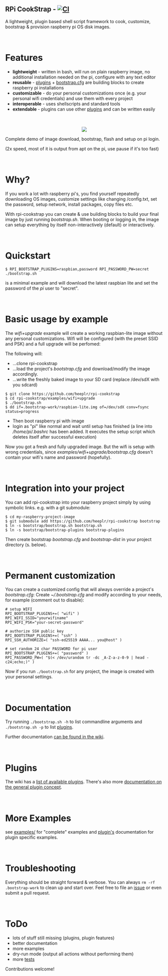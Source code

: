 ## RPi CookStrap - [![CI](https://github.com/heeplr/rpi-cookstrap/actions/workflows/main.yml/badge.svg)](https://github.com/heeplr/rpi-cookstrap/actions/workflows/blank.yml)

A lightweight, plugin based shell script framework to cook, customize, bootstrap & provision raspberry pi OS disk images.


<div style="font-size:larger;">&#160;</div>


# Features

* **lightweight** - written in bash, will run on plain raspberry image,
                no additional installation needed on the pi, configure with any text editor
* **reusable** - [plugins](../../wiki/Doc-Plugins) + [bootstrap.cfg](../../wiki/Doc-Config) are building blocks to create
             raspberry pi installations
* **customizable** - do your personal customizations once (e.g.
                 your personal wifi credentials) and use them with every project 
* **interoperable** - uses shellscripts and standard tools
* **extendable** - plugins can use other [plugins](../../wiki/Doc-Plugins) and can be written easily


<div style="font-size:larger;">&#160;</div>


<p align="center">
  <a href="https://asciinema.org/a/LMhf6fXg7pGo9J3B51Mgn2GE4?speed=2" target="_blank">
    <img src="https://asciinema.org/a/LMhf6fXg7pGo9J3B51Mgn2GE4.svg" />
  </a>
</p>
Complete demo of image download, bootstrap, flash and setup on pi login. 

(2x speed, most of it is output from apt on the pi, use pause if it's too fast)


<div style="font-size:larger;">&#160;</div>


# Why?
If you work a lot with raspberry pi's, you find yourself repeatedly
downloading OS images, customize settings like changing /config.txt,
set the password, setup network, install packages, copy files etc.

With rpi-cookstrap you can create & use building blocks to build your
final image by just running *bootstrap.sh*. When booting or
logging in, the image can setup everything by itself non-interactively
(default) or interactively.


<div style="font-size:larger;">&#160;</div>


# Quickstart

```
$ RPI_BOOTSTRAP_PLUGINS=raspbian,password RPI_PASSWORD_PW=secret ./bootstrap.sh
```

is a minimal example and will download the latest raspbian lite and set the password of the *pi* user to "secret".


<div style="font-size:larger;">&#160;</div>


# Basic usage by example

The *wifi+upgrade* example will create a working raspbian-lite image without any personal customizations.
Wifi will be configured (with the preset SSID and PSK) and a full upgrade will be perfomed:

The following will:
* ...clone rpi-cookstrap
* ...load the project's *bootstrap.cfg* and download/modify the image accordingly.
* ...write the freshly baked image to your SD card (replace /dev/sdX with you sdcard)

```
$ git clone https://github.com/heeplr/rpi-cookstrap
$ cd rpi-cookstrap/examples/wifi+upgrade
$ ./bootstrap.sh
$ dd if=.bootstrap-work/raspbian-lite.img of=/dev/sdX conv=fsync status=progress
```
* Then boot raspberry pi with image
* login as "pi" like normal and wait until setup has finished
   (a line into */home/pi/.bashrc* has been added. It executes the
   setup script which deletes itself after successful execution)

Now you got a fresh and fully upgraded image. But the wifi is setup with wrong
credentials, since *examples/wifi+upgrade/bootstrap.cfg* doesn't
contain your wifi's name and password (hopefully).


<div style="font-size:larger;">&#160;</div>


# Integration into your project
You can add rpi-cookstrap into your raspberry project simply by using symbolic links.
e.g. with a git submodule:
```
$ cd my-raspberry-project-image
$ git submodule add https://github.com/heeplr/rpi-cookstrap bootstrap
$ ln -s bootstrap/bootstrap.sh bootstrap.sh
$ ln -s bootstrap/bootstrap-plugins bootstrap-plugins
```
Then create bootstrap *bootstrap.cfg* and *bootstrap-dist* in your project directory (s. below).


<div style="font-size:larger;">&#160;</div>


# Permanent customization
You can create a customized config that will always override a project's *bootstrap.cfg*:
Create *~/.bootstrap.cfg* and modify according to your needs, for example (comment out to disable):
```
# setup WIFI
RPI_BOOTSTRAP_PLUGINS+=( "wifi" )
RPI_WIFI_SSID="yourwifiname"
RPI_WIFI_PSK="your-secret-password"

# authorize SSH public key
RPI_BOOTSTRAP_PLUGINS+=( "ssh" )
RPI_SSH_AUTHORIZE=( "ssh-ed25519 AAAA... you@host" )

# set random 24 char PASSWORD for pi user
RPI_BOOTSTRAP_PLUGINS+=( "password" )
RPI_PASSWORD_PW=( "$(< /dev/urandom tr -dc _A-Z-a-z-0-9 | head -c24;echo;)" )
```

Now if you run ```./bootstrap.sh``` for any project, the image is created with
your personal settings.


<div style="font-size:larger;">&#160;</div>


# Documentation

Try running ```./bootstrap.sh -h``` to list commandline arguments and
```./bootstrap.sh -p``` to list [plugins](../../wiki/plugins).

Further documentation [can be found in the wiki](../../wiki/).


<div style="font-size:larger;">&#160;</div>


# Plugins
The wiki has a [list of available plugins](../../wiki/plugins).
There's also more [documentation on the general plugin concept](../../wiki/Doc-Plugins).


<div style="font-size:larger;">&#160;</div>


# More Examples
see [examples/](examples/) for "complete" examples and [plugin's](../../wiki/plugins) documentation for plugin specific examples.


<div style="font-size:larger;">&#160;</div>


# Troubleshooting

Everything should be straight forward & verbose. You can always ```rm -rf .bootstrap-work``` to clean up and start over.
Feel free to file an [issue](https://github.com/heeplr/rpi-cookstrap/issues/new) or even submit a pull request.


<div style="font-size:larger;">&#160;</div>


# ToDo
* lots of stuff still missing (plugins, plugin features)
* better documentation
* more examples
* dry-run mode (output all actions without performing them)
* more [tests](test/)

Contributions welcome!
